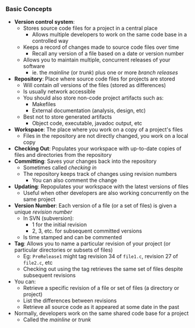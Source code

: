 ### Basic Concepts
 - **Version control system**:
	 - Stores source code files for a project in a central place
		 - Allows multiple developers to work on the same code base in a controlled way
	 - Keeps a record of changes made to source code files over time
		 - Recall any version of a file based on a date or version number
	 - Allows you to maintain multiple, concurrent releases of your software
		 - ie. the *mainline* (or *trunk*) plus one or more *branch releases*
 - **Repository**: Place where source code files for projects are stored
	 - Will contain *all* versions of the files (stored as differences)
	 - Is usually network accessible
	 - You should also store non-code project artifacts such as:
		 - Makefiles
		 - External documentation (analysis, design, etc)
	 - Best not to store generated artifacts
		 - Object code, executable, javadoc output, etc
 - **Workspace**: The place where you work on a copy of a project's files
	 - Files in the repository are not directly changed, you work on a local copy
 - **Checking Out**: Populates your workspace with up-to-date copies of files and directories from the repository
 - **Committing**: Saves your changes back into the repository
	 - Sometimes called *checking in*
	 - The repository keeps track of changes using revision numbers
		 - You can also comment the change
 - **Updating**: Repopulates your workspace with the latest versions of files
	 - Useful when other developers are also working concurrently on the same project
 - **Version Number**: Each version of a file (or a set of files) is given a unique *revision number*
	 - In SVN (subversion):
		 - 1 for the initial revision
		 - 2, 3, etc. for subsequent committed versions
	 - Is time stamped and can be commented
 - **Tag**: Allows you to name a particular revision of your project (or particular directories or subsets of files)
	 - Eg: `PreRelease1` might tag revision 34 of `file1.c`, revision 27 of `file2.c`, etc
	 - Checking out using the tag retrieves the same set of files despite subsequent revisions
 - You can:
	 - Retrieve a specific revision of a file or set of files (a directory or project)
	 - List the differences between revisions
	 - Retrieve all source code as it appeared at some date in the past
 - Normally, developers work on the same shared code base for a project
	 - Called the *mainline* or *trunk*
